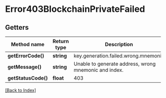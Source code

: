 # Error403BlockchainPrivateFailed

## Getters

Method name | Return type | Description | Notes
------------ | ------------- | ------------- | -------------
**getErrorCode()** | **string** | key.generation.failed.wrong.mnemonic |
**getMessage()** | **string** | Unable to generate address, wrong mnemonic and index. |
**getStatusCode()** | **float** | 403 |

[[Back to Index]](../index.md)
